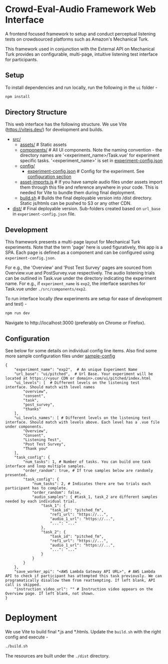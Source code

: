# Crowd-Eval-Audio Framework Web Interface

A frontend focused framework to setup and conduct perceptual listening tests on crowdsourced platforms such as Amazon's Mechanical Turk.  

This framework used in conjunction with the External API on Mechanical Turk provides an configurable, multi-page, intuitive listening test interface for participants. 

## Setup

To install dependencies and run locally, run the following in the ```ui``` folder - 

```bash
npm install
```

## Directory Structure
This web interface has the following structure. We use Vite (https://vitejs.dev/) for development and builds.

* [src/](./src)
    * [assets/](./src/assets) # Static assets
    * [components/](./src/components) # All UI components. Note the naming convention - the directory names are '\<experiment_name\>/Task.vue' for experiment specific tasks. '\<experiment_name\>' is set in [experiment-config.json](./src/config/experiment-config.json)
    * [config/](./src/config)
        * [experiment-config.json](./src/config/experiment-config.json) # Config for the experiment. See [configuration section](/#configuration)
    * [asset-imports.js](./src/asset-imports.js) # If you have sample audio files under assets import them through this file and reference anywhere in your code. This is needed for Vite to bundle them during final deployment. 
    * [build.sh](./build.sh) # Builds the final deployable version into /dist directory. Static js/htmls can be pushed to S3 or any other CDN.
* [dist/](./dist) # Final deployable version. Sub-folders created based on ```url_base``` in ```experiment-config.json``` file.

## Development

This framework presents a multi-page layout for Mechanical Turk experiments. Note that the term 'page' here is used figuratively, this app is a SPA. Each page is defined as a component and can be configured using ```experiment-config.json```. 

For e.g., the 'Overview' and 'Post Test Survey' pages are sourced from Overview.vue and PostSurvey.vue respectively. The audio listening trials can be outlined in Task.vue under the directory indicating the experiment name. For e.g., if ```experiment_name``` is ```exp2```, the interface searches for Task.vue under ```./src/components/exp2```.

To run interface locally (few experiments are setup for ease of development and test) - 

```bash
npm run dev
```
Navigate to http://localhost:3000 (preferably on Chrome or Firefox).


## Configuration
See below for some details on individual config line items. Also find some more sample configuration files under [sample-config](./src/config/sample-config/)   
```
{
    "experiment_name": "exp2",  # An unique Experiment Name
    "url_base": "ui/pitched",  # Url Base. Your experiment will be located at https://<your CDN or domain>.com/ui/pitched/index.html
    "ui_levels": [  # Different levels on the listening test interface. Should match with level names
        "overview",
        "consent",
        "task",
        "post_survey",
        "thanks"
    ],
    "ui_levels_names": [ # Different levels on the listening test interface. Should match with levels above. Each level has a .vue file under components.
        "Overview",
        "Consent",
        "Listening Test",
        "Post Test Survey",
        "Thank you"
    ],
    "task_config": {
        "num_tasks": 1, # Number of tasks. You can build one task interface and loop multiple samples. 
        "order_random": true, # If true samples below are randomly presented. 
        "task_config": {
            "num_tasks": 2, # Indicates there are two trials each participant has to complete.
            "order_random": false,
            "audio_samples": { #task_1, task_2 are different samples needed by each individual trial.
                "task_1": {
                    "task_id": "pitched_fm",
                    "ref1_url": "https://...",
                    "audio_1_url": "https://...",
                    "...": "..."
                },
                "task_2": {
                    "task_id": "pitched_fm",
                    "ref1_url": "https://...",
                    "audio_1_url": "https://...",
                    "...": "..."
                }
            }
        }
    },
    "save_worker_api": "<AWS Lambda Gateway API URL>", # AWS Lambda API to check if participant has attempted this task previously. We can programatically disallow them from reattempting. If left blank, API call is skipped. 
    "instruction_video_url": "" # Instruction video appears on the Overview page. If left blank, not shown.
} 
```

# Deployment

We use Vite to build final *.js and *.htmls. Update the ```build.sh``` with the right config and execute - 

```bash
./build.sh
```

The resources are built under the ```./dist``` directory.